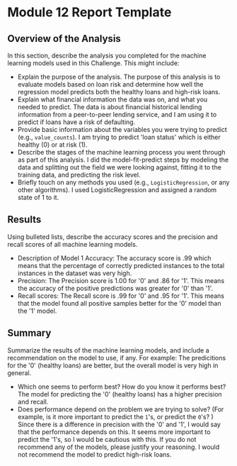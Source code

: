# Module 12 Report Template

## Overview of the Analysis

In this section, describe the analysis you completed for the machine learning models used in this Challenge. This might include:

* Explain the purpose of the analysis.
   The purpose of this analysis is to evaluate models based on loan risk and determine how well the regression model predicts both the healthy loans and high-risk loans. 
* Explain what financial information the data was on, and what you needed to predict.
    The data is about financial historical lending information from a peer-to-peer lending service, and I am using it to predict if loans have a risk of defaulting. 
* Provide basic information about the variables you were trying to predict (e.g., `value_counts`).
    I am trying to predict 'loan status' which is either healthy (0) or at risk (1).
* Describe the stages of the machine learning process you went through as part of this analysis.
    I did the model-fit-predict steps by modeling the data and splitting out the field we were looking against, fitting it to the training data, and predicting the risk level.
* Briefly touch on any methods you used (e.g., `LogisticRegression`, or any other algorithms).
    I used LogisticRegression and assigned a random state of 1 to it. 
  

## Results

Using bulleted lists, describe the accuracy scores and the precision and recall scores of all machine learning models.

* Description of Model 1 Accuracy:
    The accuracy score is .99 which means that the percentage of correctly predicted instances to the total instances in the dataset was very high. 
* Precision:
    The Precision score is 1.00 for '0' and .86 for '1'. This means the accuracy of the positive predictions was greater for '0' than '1'.
* Recall scores:
  The Recall score is .99 for '0' and .95 for '1'. This means that the model found all positive samples better for the '0' model than the '1' model. 
## Summary

Summarize the results of the machine learning models, and include a recommendation on the model to use, if any. For example:
  The predicitions for the '0' (healthy loans) are better, but the overall model is very high in general. 
* Which one seems to perform best? How do you know it performs best?
  The model for predicting the '0' (healthy loans) has a higher precision and recall. 
* Does performance depend on the problem we are trying to solve? (For example, is it more important to predict the `1`'s, or predict the `0`'s? )
  Since there is a difference in precision with the '0' and '1', I would say that the performance depends on this. It seems more important to predict the '1's, so I would be cautious with this. 
If you do not recommend any of the models, please justify your reasoning.
  I would not recommend the model to predict high-risk loans.
